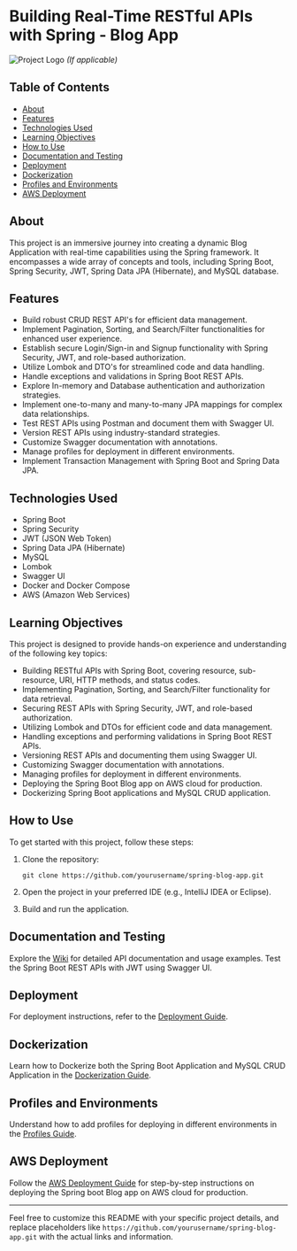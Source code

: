 # Building Real-Time RESTful APIs with Spring - Blog App

![Project Logo](https://sunai.cl/wp-content/uploads/logo-rest-api.png) *(If applicable)*

## Table of Contents

- [About](#about)
- [Features](#features)
- [Technologies Used](#technologies-used)
- [Learning Objectives](#learning-objectives)
- [How to Use](#how-to-use)
- [Documentation and Testing](#documentation-and-testing)
- [Deployment](#deployment)
- [Dockerization](#dockerization)
- [Profiles and Environments](#profiles-and-environments)
- [AWS Deployment](#aws-deployment)

## About

This project is an immersive journey into creating a dynamic Blog Application with real-time capabilities using the Spring framework. It encompasses a wide array of concepts and tools, including Spring Boot, Spring Security, JWT, Spring Data JPA (Hibernate), and MySQL database.

## Features

- Build robust CRUD REST API's for efficient data management.
- Implement Pagination, Sorting, and Search/Filter functionalities for enhanced user experience.
- Establish secure Login/Sign-in and Signup functionality with Spring Security, JWT, and role-based authorization.
- Utilize Lombok and DTO's for streamlined code and data handling.
- Handle exceptions and validations in Spring Boot REST APIs.
- Explore In-memory and Database authentication and authorization strategies.
- Implement one-to-many and many-to-many JPA mappings for complex data relationships.
- Test REST APIs using Postman and document them with Swagger UI.
- Version REST APIs using industry-standard strategies.
- Customize Swagger documentation with annotations.
- Manage profiles for deployment in different environments.
- Implement Transaction Management with Spring Boot and Spring Data JPA.

## Technologies Used

- Spring Boot
- Spring Security
- JWT (JSON Web Token)
- Spring Data JPA (Hibernate)
- MySQL
- Lombok
- Swagger UI
- Docker and Docker Compose
- AWS (Amazon Web Services)

## Learning Objectives

This project is designed to provide hands-on experience and understanding of the following key topics:

- Building RESTful APIs with Spring Boot, covering resource, sub-resource, URI, HTTP methods, and status codes.
- Implementing Pagination, Sorting, and Search/Filter functionality for data retrieval.
- Securing REST APIs with Spring Security, JWT, and role-based authorization.
- Utilizing Lombok and DTOs for efficient code and data management.
- Handling exceptions and performing validations in Spring Boot REST APIs.
- Versioning REST APIs and documenting them using Swagger UI.
- Customizing Swagger documentation with annotations.
- Managing profiles for deployment in different environments.
- Deploying the Spring Boot Blog app on AWS cloud for production.
- Dockerizing Spring Boot applications and MySQL CRUD application.

## How to Use

To get started with this project, follow these steps:

1. Clone the repository:
   ```
   git clone https://github.com/yourusername/spring-blog-app.git
   ```

2. Open the project in your preferred IDE (e.g., IntelliJ IDEA or Eclipse).

3. Build and run the application.

## Documentation and Testing

Explore the [Wiki](https://github.com/yourusername/spring-blog-app/wiki) for detailed API documentation and usage examples. Test the Spring Boot REST APIs with JWT using Swagger UI.

## Deployment

For deployment instructions, refer to the [Deployment Guide](deployment.md).

## Dockerization

Learn how to Dockerize both the Spring Boot Application and MySQL CRUD Application in the [Dockerization Guide](dockerization.md).

## Profiles and Environments

Understand how to add profiles for deploying in different environments in the [Profiles Guide](profiles.md).

## AWS Deployment

Follow the [AWS Deployment Guide](aws-deployment.md) for step-by-step instructions on deploying the Spring boot Blog app on AWS cloud for production.

---

Feel free to customize this README with your specific project details, and replace placeholders like `https://github.com/yourusername/spring-blog-app.git` with the actual links and information.
